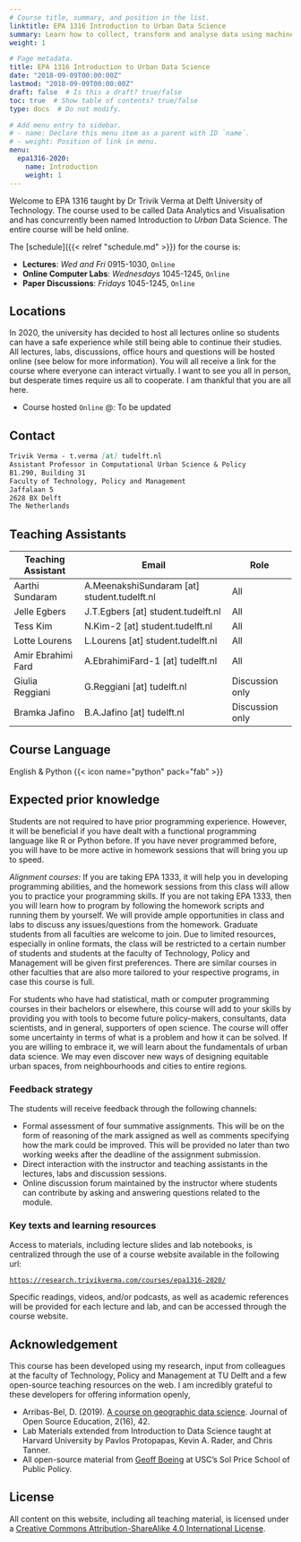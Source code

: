 ```yaml
---
# Course title, summary, and position in the list.
linktitle: EPA 1316 Introduction to Urban Data Science
summary: Learn how to collect, transform and analyse data using machine learning techniques for understanding urban phenomena.
weight: 1

# Page metadata.
title: EPA 1316 Introduction to Urban Data Science
date: "2018-09-09T00:00:00Z"
lastmod: "2018-09-09T00:00:00Z"
draft: false  # Is this a draft? true/false
toc: true  # Show table of contents? true/false
type: docs  # Do not modify.

# Add menu entry to sidebar.
# - name: Declare this menu item as a parent with ID `name`.
# - weight: Position of link in menu.
menu:
  epa1316-2020:
    name: Introduction
    weight: 1
---
```


Welcome to EPA 1316 taught by Dr Trivik Verma at Delft University of Technology. The course used to be called Data Analytics and Visualisation and has concurrently been named Introduction to _Urban_ Data Science. The entire course will be held online.

The [schedule]({{< relref "schedule.md" >}}) for the course is:

* **Lectures**: *Wed and Fri* 0915-1030, `Online`
* **Online Computer Labs**: *Wednesdays* 1045-1245, `Online`
* **Paper Discussions**: *Fridays* 1045-1245, `Online`

## Locations

In 2020, the university has decided to host all lectures online so students can have a safe experience while still being able to continue their studies. All lectures, labs, discussions, office hours and questions will be hosted online (see below for more information). You will all receive a link for the course where everyone can interact virtually. I want to see you all in person, but desperate times require us all to cooperate. I am thankful that you are all here.

* Course hosted `Online` @: To be updated

## Contact

```markdown
Trivik Verma - t.verma [at] tudelft.nl
Assistant Professor in Computational Urban Science & Policy
B1.290, Building 31
Faculty of Technology, Policy and Management
Jaffalaan 5
2628 BX Delft
The Netherlands
```

## Teaching Assistants

| Teaching Assistant 	| Email                                       	| Role            	|
|--------------------	|---------------------------------------------	|-----------------	|
| Aarthi Sundaram    	| A.MeenakshiSundaram [at] student.tudelft.nl 	| All             	|
| Jelle Egbers       	| J.T.Egbers [at] student.tudelft.nl          	| All             	|
| Tess Kim           	| N.Kim-2 [at] student.tudelft.nl             	| All             	|
| Lotte Lourens      	| L.Lourens [at] student.tudelft.nl           	| All             	|
| Amir Ebrahimi Fard 	| A.EbrahimiFard-1 [at] tudelft.nl            	| All             	|
| Giulia Reggiani    	| G.Reggiani [at] tudelft.nl                  	| Discussion only 	|
| Bramka Jafino      	| B.A.Jafino [at] tudelft.nl                  	| Discussion only 	|

## Course Language

English & Python {{< icon name="python" pack="fab" >}}

## Expected prior knowledge

Students are not required to have prior programming experience. However, it will be beneficial if you have dealt with a functional programming language like R or Python before. If you have never programmed before, you will have to be more active in homework sessions that will bring you up to speed.

_Alignment courses:_ If you are taking EPA 1333, it will help you in developing programming abilities, and the homework sessions from this class will allow you to practice your programming skills. If you are not taking EPA 1333, then you will learn how to program by following the homework scripts and running them by yourself. We will provide ample opportunities in class and labs to discuss any issues/questions from the homework. Graduate students from all faculties are welcome to join. Due to limited resources, especially in online formats, the class will be restricted to a certain number of students and students at the faculty of Technology, Policy and Management will be given first preferences. There are similar courses in other faculties that are also more tailored to your respective programs, in case this course is full.

For students who have had statistical, math or computer programming courses in their bachelors or elsewhere, this course will add to your skills by providing you with tools to become future policy-makers, consultants, data scientists, and in general, supporters of open science. The course will offer some uncertainty in terms of what is a problem and how it can be solved. If you are willing to embrace it, we will learn about the fundamentals of urban data science. We may even discover new ways of designing equitable urban spaces, from neighbourhoods and cities to entire regions.

### Feedback strategy

The students will receive feedback through the following channels:

* Formal assessment of four summative assignments. This will be on the form of reasoning of the mark assigned as well as comments specifying how the mark could be improved. This will be provided no later than two working weeks after the deadline of the assignment submission.
* Direct interaction with the instructor and teaching assistants in the lectures, labs and discussion sessions.
* Online discussion forum maintained by the instructor where students can contribute by asking and answering questions related to the module.

### Key texts and learning resources

Access to materials, including lecture slides and lab notebooks, is centralized through the
use of a course website available in the following url:

[`https://research.trivikverma.com/courses/epa1316-2020/`](https://research.trivikverma.com/courses/epa1316-2020/)

Specific readings, videos, and/or podcasts, as well as academic references will be provided for each lecture and lab, and can be accessed through the course website.

## Acknowledgement

This course has been developed using my research, input from colleagues at the faculty of Technology, Policy and Management at TU Delft and a few open-source teaching resources on the web. I am incredibly grateful to these developers for offering information openly,

* Arribas-Bel, D. (2019). [A course on geographic data science](https://jose.theoj.org/papers/10.21105/jose.00042). Journal of Open Source Education, 2(16), 42.
* Lab Materials extended from Introduction to Data Science taught at Harvard University by Pavlos Protopapas, Kevin A. Rader, and Chris Tanner.
* All open-source material from [Geoff Boeing](https://geoffboeing.com/) at USC’s Sol Price School of Public Policy.

## License

All content on this website, including all teaching material, is licensed under a [Creative Commons Attribution-ShareAlike 4.0 International License](http://creativecommons.org/licenses/by-sa/4.0/).
